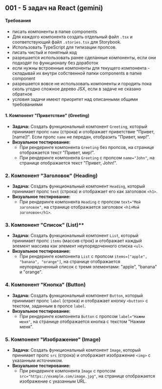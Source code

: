 ## 001 - 5 задач на React (gemini)

#### Требования
* писать компоненты в папке components
* Для каждого компонента создать отдельный файл `.tsx` и соответствующий файл `.stories.tsx` для Storybook.
* Использовать TypeScript для типизации пропсов.
* писать чистый и понятный код
* разрешается использовать ранее сделанные компоненты, если они подходят по функционалу без доработок
* если нужны встроенные компоненты для текущего компонента - складывай их внутри собственной папки components в папке component
* разрешается вовсе не использовать компоненты и городить пока сколь угодно сложное дерево JSX,  если в задаче не сказано обратное
* условия задачи имеют приоритет над описанными общими требованиями

#### 1. Компонент "Приветствие" (Greeting)

* **Задача:** Создать функциональный компонент `Greeting`, который принимает пропс `name` (строка) и отображает приветствие "Привет, [name]!". Если пропс `name` не передан, отобразить "Привет, мир!".
* **Визуальное тестирование:**
    * При рендеринге компонента `Greeting` без пропсов, на странице отображается текст "Привет, мир!".
    * При рендеринге компонента `Greeting` с пропсом `name="John"`, на странице отображается текст "Привет, John!".

### 2. Компонент "Заголовок" (Heading)

* **Задача:** Создать функциональный компонент `Heading`, который принимает пропс `text` (строка) и отображает его как заголовок `<h1>`.
* **Визуальное тестирование:**
    * При рендеринге компонента `Heading` с пропсом `text="Мой заголовок"`, на странице отображается заголовок `<h1>Мой заголовок</h1>`.

### 3. Компонент "Список" (List)**

* **Задача:** Создать функциональный компонент `List`, который принимает пропс `items` (массив строк) и отображает каждый элемент массива как элемент неупорядоченного списка `<ul>`.
* **Визуальное тестирование:**
    * При рендеринге компонента `List` с пропсом `items=["apple", "banana", "orange"]`, на странице отображается неупорядоченный список с тремя элементами: "apple", "banana" и "orange".

### 4. Компонент "Кнопка" (Button)

* **Задача:** Создать функциональный компонент `Button`, который принимает пропс `label` (строка) и отображает кнопку `<button>` с текстом, заданным в пропсе `label`.
* **Визуальное тестирование:**
    * При рендеринге компонента `Button` с пропсом `label="Нажми меня"`, на странице отображается кнопка с текстом "Нажми меня".

### 5. Компонент "Изображение" (Image)

* **Задача:** Создать функциональный компонент `Image`, который принимает пропс `src` (строка) и отображает изображение `<img>` с указанным источником.
* **Визуальное тестирование:**
    * При рендеринге компонента `Image` с пропсом `src="https://example.com/image.jpg"`, на странице отображается изображение с указанным URL.
